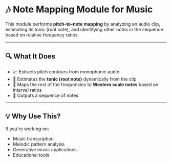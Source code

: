 # 🎶 Note Mapping Module for Music

This module performs **pitch-to-note mapping** by analyzing an audio clip, estimating its tonic (root note), and identifying other notes in the sequence based on relative frequency ratios.

---

## 🔍 What It Does

- 📈 Extracts pitch contours from monophonic audio
- 🎯 Estimates the **tonic (root note)** dynamically from the clip
- 🔁 Maps the rest of the frequencies to **Western scale notes** based on interval ratios
- 🎼 Outputs a sequence of notes

---

## 💡 Why Use This?

If you're working on:
- Music transcription
- Melodic pattern analysis
- Generative music applications
- Educational tools


